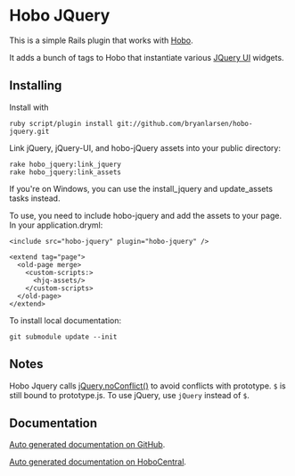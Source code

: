 # Hobo JQuery

This is a simple Rails plugin that works with
[Hobo](http://hobocentral.net).

It adds a bunch of tags to Hobo that instantiate various [JQuery
UI](http://jqueryui.com) widgets.

## Installing

Install with

    ruby script/plugin install git://github.com/bryanlarsen/hobo-jquery.git

Link jQuery, jQuery-UI, and hobo-jQuery assets into your public directory:

    rake hobo_jquery:link_jquery
    rake hobo_jquery:link_assets

If you're on Windows, you can use the install\_jquery and update\_assets tasks instead.

To use, you need to include hobo-jquery and add the assets to your page.  In your application.dryml:

    <include src="hobo-jquery" plugin="hobo-jquery" />

    <extend tag="page">
      <old-page merge>
        <custom-scripts:>
          <hjq-assets/>
        </custom-scripts>
      </old-page>
    </extend>

To install local documentation:

    git submodule update --init

## Notes

Hobo Jquery calls
[jQuery.noConflict()](http://docs.jquery.com/Core/jQuery.noConflict) 
to avoid conflicts with prototype.  `$` is still bound to
prototype.js.  To use jQuery, use `jQuery` instead of `$`.

## Documentation

[Auto generated documentation on GitHub](http://bryanlarsen.github.com/hobo-jquery/documentation.html).

[Auto generated documentation on HoboCentral](http://cookbook.hobocentral.net/api_taglibs/hobo-jquery).
